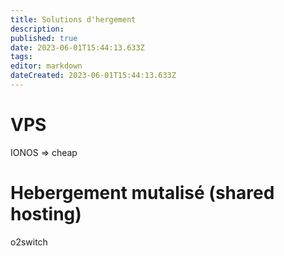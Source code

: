 ```yaml
---
title: Solutions d'hergement
description: 
published: true
date: 2023-06-01T15:44:13.633Z
tags: 
editor: markdown
dateCreated: 2023-06-01T15:44:13.633Z
---
```


# VPS
IONOS => cheap

# Hebergement mutalisé (shared hosting)
o2switch